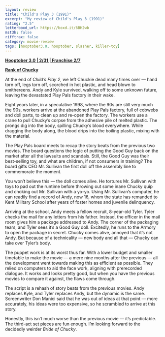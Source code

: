 ```yaml
---
layout: review
title: "Child's Play 3 (1991)"
excerpt: "My review of Child's Play 3 (1991)"
rating: "2.5"
letterboxd_url: https://boxd.it/6BH2wb
mst3k: false
rifftrax: false
category: movie-review
tags: [hooptober3.0, hooptober, slasher, killer-toy]
---
```


<b><a href="https://boxd.it/pRNoI/detail" target="_blank" rel="noopener">Hooptober 3.0 | 2/31 | Franchise 2/7</a></b>

<b><a href="https://boxd.it/w2ybq" target="_blank" rel="noopener">Rank of Chucky</a></b>

At the end of <i>Child’s Play 2</i>, we left Chuckie dead many times over — hand torn off, legs torn off, scorched in hot plastic, and head blown to smithereens. Andy and Kyle survived, walking off to some unknown future, leaving the devastated Play Pals factory in their wake.

Eight years later, in a speculative 1998, where the 90s are still very much the 90s, workers arrive at the abandoned Play Pals factory, full of cobwebs and doll parts, to clean up and re-open the factory. The workers use a crane to pull Chucky’s corpse from the adhesive pile of melted plastic. The prongs dig into the body, spilling Chucky’s blood everywhere. While dragging the body along, the blood drips into the boiling plastic, mixing with the material.

The Play Pals board meets to recap the story beats from the previous two movies. The board questions the logic of putting the Good Guy back on the market after all the lawsuits and scandals. Still, the Good Guy was their best-selling toy, and what are children, if not consumers in training? The board gifts CEO Mr. Sullivan the first doll off the assembly line to commemorate the moment.

You won’t believe this — the doll comes alive. He tortures Mr. Sullivan with toys to pad out the runtime before throwing out some inane Chucky quip and choking out Mr. Sullivan with a yo-yo. Using Mr. Sullivan’s computer, he can readily find a record of Andy, now 16, whom the state has remanded to Kent Military School after years of foster homes and juvenile delinquency.

Arriving at the school, Andy meets a fellow recruit, 8-year-old Tyler. Tyler checks the mail for any letters from his father. Instead, the officer in the mail room gives him a package addressed to Andy. The corner of the packaging tears, and Tyler sees it’s a Good Guy doll. Excitedly, he runs to the Armory to open the package in secret. Chucky comes alive, annoyed that it’s not Andy. But because of a technicality — new body and all that — Chucky can take over Tyler’s body.

The puppet work is at its worst thus far. With a lower budget and smaller timetable to make the movie — a mere nine months after the previous — all the development went towards making this as efficient as possible. They relied on computers to aid the face work, aligning with prerecorded dialogue. It works and looks pretty good, but when you have the previous movies to compare it against, the flaws come through.

The script is a rehash of story beats from the previous movies. Andy replaces Kyle, and Tyler replaces Andy, but the dynamic is the same. Screenwriter Don Manici said that he was out of ideas at that point — more accurately, his ideas were too expensive, so he scrambled to arrive at this story.

Honestly, this isn’t much worse than the previous movie — it’s predictable. The third-act set pieces are fun enough. I’m looking forward to the decidedly weirder <i>Bride of Chucky</i>.
